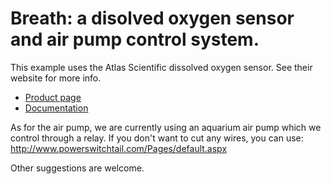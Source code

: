 # Breath: a disolved oxygen sensor and air pump control system.

This example uses the Atlas Scientific dissolved oxygen sensor. See their website for more info.

* [Product page](https://www.atlas-scientific.com/product_pages/kits/do_kit.html)
* [Documentation](http://atlas-scientific.com/_files/_datasheets/_circuit/DO_EZO_Datasheet.pdf)

As for the air pump, we are currently using an aquarium air pump which we control through a relay. If you don't want to cut any wires, you can use: http://www.powerswitchtail.com/Pages/default.aspx

Other suggestions are welcome.